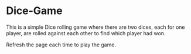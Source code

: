 # Dice-Game

This is a simple Dice rolling game where there are two dices, each for one player, are rolled against each other to find which player had won. <br/>

Refresh the page each time to play the game.
